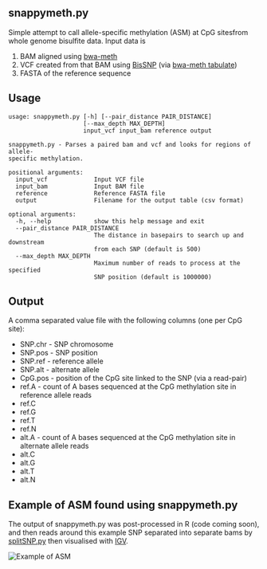 snappymeth.py
---

Simple attempt to call allele-specific methylation (ASM) at CpG sitesfrom whole genome bisulfite data. Input data is

1. BAM aligned using [bwa-meth](https://github.com/brentp/bwa-meth)
2. VCF created from that BAM using [BisSNP](http://epigenome.usc.edu/publicationdata/bissnp2011/) (via [bwa-meth tabulate](https://github.com/brentp/bwa-meth))
3. FASTA of the reference sequence

Usage
---
	usage: snappymeth.py [-h] [--pair_distance PAIR_DISTANCE]
	                     [--max_depth MAX_DEPTH]
	                     input_vcf input_bam reference output

	snappymeth.py - Parses a paired bam and vcf and looks for regions of allele-
	specific methylation.

	positional arguments:
	  input_vcf             Input VCF file
	  input_bam             Input BAM file
	  reference             Reference FASTA file
	  output                Filename for the output table (csv format)

	optional arguments:
	  -h, --help            show this help message and exit
	  --pair_distance PAIR_DISTANCE
	                        The distance in basepairs to search up and downstream
	                        from each SNP (default is 500)
	  --max_depth MAX_DEPTH
	                        Maximum number of reads to process at the specified
	                        SNP position (default is 1000000)


Output
---

A comma separated value file with the following columns (one per CpG site):

* SNP.chr - SNP chromosome
* SNP.pos - SNP position
* SNP.ref - reference allele
* SNP.alt - alternate allele
* CpG.pos - position of the CpG site linked to the SNP (via a read-pair)
* ref.A - count of A bases sequenced at the CpG methylation site in reference allele reads
* ref.C
* ref.G
* ref.T
* ref.N
* alt.A - count of A bases sequenced at the CpG methylation site in alternate allele reads
* alt.C
* alt.G
* alt.T
* alt.N

Example of ASM found using snappymeth.py
---

The output of snappymeth.py was post-processed in R (code coming soon), and then reads around this example SNP separated into separate bams by [splitSNP.py](https://github.com/astatham/splitSNP) then visualised with [IGV](https://www.broadinstitute.org/igv/).

![Example of ASM](http://i.imgur.com/8loeIYk.png)
